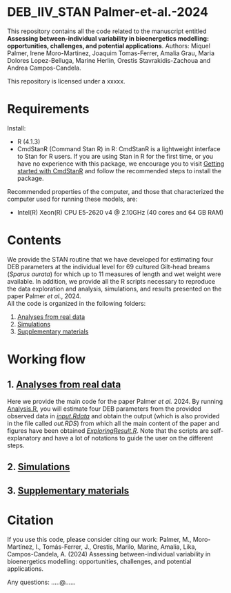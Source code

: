 # DEB_IIV_STAN  Palmer-et-al.-2024

This repository contains all the code related to the manuscript entitled **Assessing between-individual variability in bioenergetics modelling: opportunities, challenges, and potential applications**. 
Authors: Miquel Palmer, Irene Moro-Martinez, Joaquim Tomas-Ferrer, Amalia Grau, Maria Dolores Lopez-Belluga, Marine Herlin, Orestis Stavrakidis-Zachoua and Andrea Campos-Candela.

This repository is licensed under a xxxxx. 

# Requirements
Install: 
- R (4.1.3)
- CmdStanR (Command Stan R) in R: CmdStanR is a lightweight interface to Stan for R users. If you are using Stan in R for the first time, or you have no experience with this package, we encourage you to visit [Getting started with CmdStanR]( https://mc-stan.org/cmdstanr/articles/cmdstanr.html)  and follow the recommended steps to install the package.

Recommended properties of the computer, and those that characterized the computer used for running these models, are: 
- Intel(R) Xeon(R)  CPU E5-2620 v4 @ 2.10GHz (40 cores and 64 GB RAM)

# Contents
We provide the STAN routine that we have developed for estimating four DEB parameters at the individual level for 69 cultured Gilt-head breams (_Sparus aurata_) for which up to 11 measures of length and wet weight were available. In addition, we provide all the R scripts necessary to reproduce the data exploration and analysis, simulations, and results presented on the paper Palmer _et al._, 2024.  
All the code is organized in the following folders: 
1. [Analyses from real data](./1_REALDATA)
2. [Simulations](./2_SIMULATIONS)
3. [Supplementary materials](./3_SUPPLEMENTARY_MATERIALS)
 
# Working flow

## 1. [Analyses from real data](./1_REALDATA)
Here we provide the main code for the paper Palmer _et al._ 2024. By running [Analysis.R](./REALDATA/Analysis.R), you will estimate four DEB parameters from the provided observed data in [_input.Rdata_](./REALDATA/input.Rdata) and obtain the output (which is also provided in the file called _out.RDS_) from which all the main content of the paper and figures have been obtained [_ExploringResult.R_](./REALDATA/ExploringResult.R). Note that the scripts are self-explanatory and have a lot of notations to guide the user on the different steps. 

## 2. [Simulations](./2_SIMULATIONS)

## 3. [Supplementary materials](./3_SUPPLEMENTARY_MATERIALS) 

# Citation
If you use this code, please consider citing our work:
Palmer, M., Moro-Martínez, I., Tomás-Ferrer, J., Orestis, Marilo, Marine, Amalia, Lika, Campos-Candela, A. (2024) Assessing between-individual variability in bioenergetics modelling: opportunities, challenges, and potential applications.


Any questions: .....@......
